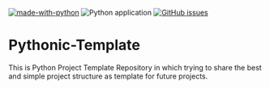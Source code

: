[![made-with-python](https://img.shields.io/badge/Made%20with-Python-1f425f.svg)](https://www.python.org/)
![Python application](https://github.com/technetbytes/Pythonic-Template/workflows/Python%20application/badge.svg)
[![GitHub issues](https://img.shields.io/github/issues/Naereen/StrapDown.js.svg)](https://GitHub.com/Naereen/StrapDown.js/issues/)

# Pythonic-Template
This is Python Project Template Repository in which trying to share the best and simple project structure as template for future projects.
